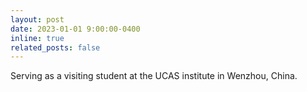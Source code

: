 ```yaml
---
layout: post
date: 2023-01-01 9:00:00-0400
inline: true
related_posts: false
---
```


Serving as a visiting student at the UCAS institute in Wenzhou, China.
